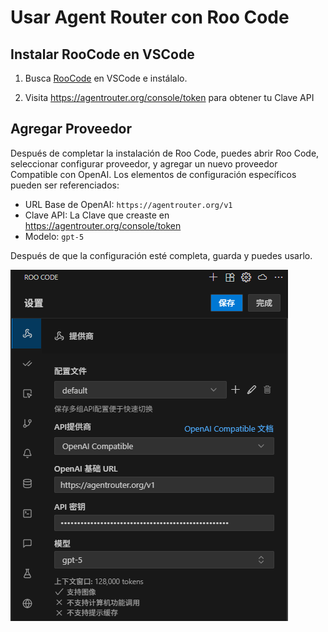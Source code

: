 # Usar Agent Router con Roo Code

## Instalar RooCode en VSCode

1. Busca [RooCode](https://marketplace.visualstudio.com/items?itemName=RooVeterinaryInc.roo-cline) en VSCode e instálalo.

2. Visita https://agentrouter.org/console/token para obtener tu Clave API

## Agregar Proveedor

Después de completar la instalación de Roo Code, puedes abrir Roo Code, seleccionar configurar proveedor, y agregar un nuevo proveedor Compatible con OpenAI. Los elementos de configuración específicos pueden ser referenciados:

- URL Base de OpenAI: `https://agentrouter.org/v1`
- Clave API: La Clave que creaste en https://agentrouter.org/console/token
- Modelo: `gpt-5`

Después de que la configuración esté completa, guarda y puedes usarlo.

![](../img/roo-code.png)
